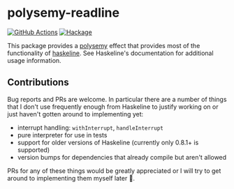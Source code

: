 # polysemy-readline
[![GitHub Actions](https://github.com/lehmacdj/polysemy-readline/actions/workflows/ci.yml/badge.svg)](https://github.com/lehmacdj/polysemy-readline/actions/workflows/ci.yml)
[![Hackage](https://img.shields.io/hackage/v/polysemy-readline.svg?logo=haskell)](https://hackage.haskell.org/package/polysemy-readline-0.2.0.0)

This package provides a [polysemy](https://github.com/polysemy-research/polysemy#readme) effect that provides most of the functionality of [haskeline](https://github.com/judah/haskeline#readme). See Haskeline's documentation for additional usage information.

## Contributions
Bug reports and PRs are welcome. In particular there are a number of things that I don't use frequently enough from Haskeline to justify working on or just haven't gotten around to implementing yet:
- interrupt handling: `withInterrupt`, `handleInterrupt`
- pure interpreter for use in tests
- support for older versions of Haskeline (currently only 0.8.1+ is supported)
- version bumps for dependencies that already compile but aren't allowed

PRs for any of these things would be greatly appreciated or I will try to get around to implementing them myself later 🙂.
